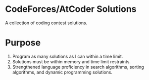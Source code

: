 # CodeForces/AtCoder Solutions
A collection of coding contest solutions.

# Purpose
1. Program as many solutions as I can within a time limit.
2. Solutions must be within memory and time limit restraints.
3. Strengthened language proficiency in search algorithms, sorting algorithms, and dynamic programming solutions.
